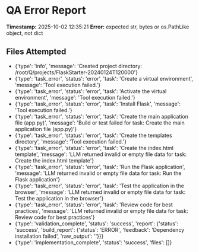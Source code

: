 # QA Error Report
**Timestamp:** 2025-10-02 12:35:21
**Error:** expected str, bytes or os.PathLike object, not dict

## Files Attempted
- {'type': 'info', 'message': 'Created project directory: /root/Q/projects/FlaskStarter-20240124T120000'}
- {'type': 'task_error', 'status': 'error', 'task': 'Create a virtual environment', 'message': 'Tool execution failed.'}
- {'type': 'task_error', 'status': 'error', 'task': 'Activate the virtual environment', 'message': 'Tool execution failed.'}
- {'type': 'task_error', 'status': 'error', 'task': 'Install Flask', 'message': 'Tool execution failed.'}
- {'type': 'task_error', 'status': 'error', 'task': 'Create the main application file (app.py)', 'message': 'Build or test failed for task: Create the main application file (app.py)'}
- {'type': 'task_error', 'status': 'error', 'task': 'Create the templates directory', 'message': 'Tool execution failed.'}
- {'type': 'task_error', 'status': 'error', 'task': 'Create the index.html template', 'message': 'LLM returned invalid or empty file data for task: Create the index.html template'}
- {'type': 'task_error', 'status': 'error', 'task': 'Run the Flask application', 'message': 'LLM returned invalid or empty file data for task: Run the Flask application'}
- {'type': 'task_error', 'status': 'error', 'task': 'Test the application in the browser', 'message': 'LLM returned invalid or empty file data for task: Test the application in the browser'}
- {'type': 'task_error', 'status': 'error', 'task': 'Review code for best practices', 'message': 'LLM returned invalid or empty file data for task: Review code for best practices'}
- {'type': 'validation_complete', 'status': 'success', 'report': {'status': 'success', 'build_report': {'status': 'ERROR', 'feedback': 'Dependency installation failed', 'raw_output': ''}}}
- {'type': 'implementation_complete', 'status': 'success', 'files': []}